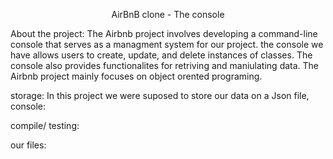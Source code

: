 <p align="center">
AirBnB clone - The console
</p>


About the project:
The Airbnb project involves developing a command-line console that serves as a managment system for our project.
the console we have allows users to create, update, and delete instances of classes. The console also provides functionalites for retriving and maniulating data. The Airbnb project mainly focuses on object orented programing.

storage: 
In this project we were suposed to store 
our data on a Json file, 
console:

compile/ testing:

our files:
